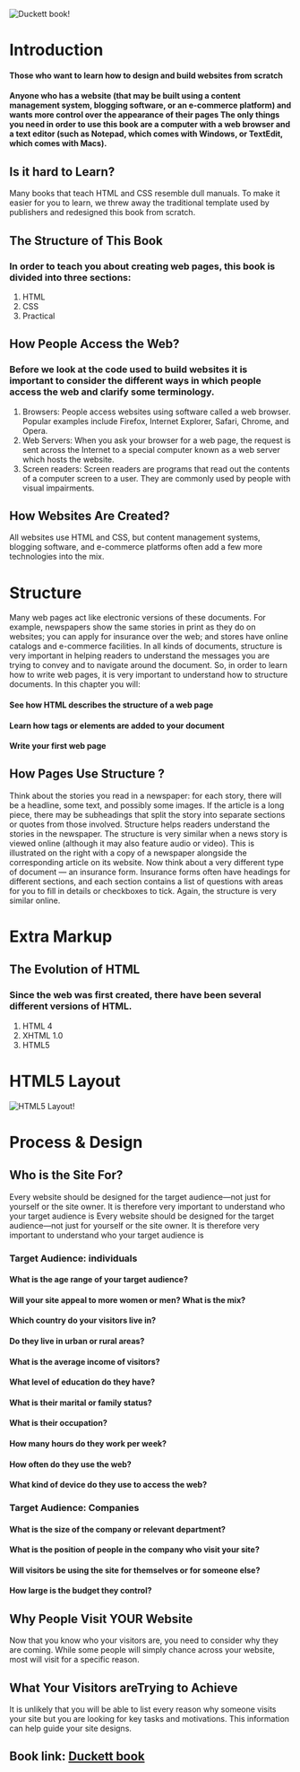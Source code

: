 ![Duckett book!](https://1.bp.blogspot.com/-OPTUUf3Po80/XrpNus59zCI/AAAAAAAAGkA/bk7nHCe5eZQAC11qlAyi8VZK2f9t9K5tgCLcBGAsYHQ/s640/css.jpg)

# Introduction
#### Those who want to learn how to design and build websites from scratch
#### Anyone who has a website (that may be built using a content management system, blogging software, or an e-commerce platform) and wants more control over the appearance of their pages The only things you need in order to use this book are a computer with a web browser and a text editor (such as Notepad, which comes with Windows, or TextEdit, which comes with Macs).
## Is it hard to Learn?
Many books that teach HTML and CSS
resemble dull manuals. To make it easier for
you to learn, we threw away the traditional
template used by publishers and redesigned
this book from scratch.
## The Structure of This Book
### In order to teach you about creating web pages, this book is divided into three sections:
1. HTML
2. CSS
3. Practical
## How People Access the Web?
### Before we look at the code used to build websites it is important to consider the different ways in which people access the web and clarify some terminology.
1. Browsers: 
People access websites using
software called a web browser.
Popular examples include
Firefox, Internet Explorer, Safari,
Chrome, and Opera.
2. Web Servers:
When you ask your browser for
a web page, the request is sent
across the Internet to a special
computer known as a web
server which hosts the website.
3. Screen readers:
Screen readers are programs
that read out the contents of a
computer screen to a user. They
are commonly used by people
with visual impairments.
## How Websites Are Created?
All websites use HTML and CSS, but content
management systems, blogging software, and
e-commerce platforms often add a few more
technologies into the mix.


# Structure
Many web pages act like electronic versions of these
documents. For example, newspapers show the same stories
in print as they do on websites; you can apply for insurance
over the web; and stores have online catalogs and e-commerce
facilities.
In all kinds of documents, structure is very important in helping
readers to understand the messages you are trying to convey
and to navigate around the document. So, in order to learn how
to write web pages, it is very important to understand how to
structure documents. In this chapter you will:
#### See how HTML describes the structure of a web page
#### Learn how tags or elements are added to your document
#### Write your first web page
## How Pages Use Structure ?
Think about the stories you
read in a newspaper: for each
story, there will be a headline,
some text, and possibly some
images. If the article is a long
piece, there may be subheadings
that split the story into separate
sections or quotes from those
involved. Structure helps readers
understand the stories in the
newspaper.
The structure is very similar
when a news story is viewed
online (although it may also
feature audio or video). This is
illustrated on the right with a
copy of a newspaper alongside
the corresponding article on its
website.
Now think about a very different
type of document — an
insurance form. Insurance forms
often have headings for different
sections, and each section
contains a list of questions with
areas for you to fill in details or
checkboxes to tick. Again, the
structure is very similar online.

# Extra Markup
## The Evolution of HTML
### Since the web was first created, there have been several different versions of HTML.
1. HTML 4
2. XHTML 1.0
3. HTML5

# HTML5 Layout
![HTML5 Layout!](https://4.bp.blogspot.com/-3vqJRIdB2bQ/WofTZOh8dGI/AAAAAAAABT8/mRHTwO6l-t0262yBn-N1yJREWPLYnFvxQCLcBGAs/s1600/youtube.jpg)

# Process & Design
## Who is the Site For?
Every website should be designed for the
target audience—not just for yourself or the
site owner. It is therefore very important to
understand who your target audience is
Every website should be designed for the
target audience—not just for yourself or the
site owner. It is therefore very important to
understand who your target audience is
### Target Audience: individuals
#### What is the age range of your target audience?
#### Will your site appeal to more women or men? What is the mix?
#### Which country do your visitors live in?
#### Do they live in urban or rural areas?
#### What is the average income of visitors?
#### What level of education do they have?
#### What is their marital or family status?
#### What is their occupation?
#### How many hours do they work per week?
#### How often do they use the web?
#### What kind of device do they use to access the web?

### Target Audience: Companies
#### What is the size of the company or relevant department?
#### What is the position of people in the company who visit your site?
#### Will visitors be using the site for themselves or for someone else?
#### How large is the budget they control?
## Why People Visit YOUR Website
Now that you know who your visitors are, you
need to consider why they are coming. While
some people will simply chance across your
website, most will visit for a specific reason.
## What Your Visitors areTrying to Achieve
It is unlikely that you will be able to list every
reason why someone visits your site but you
are looking for key tasks and motivations. This
information can help guide your site designs.

## Book link: [Duckett book](https://drive.google.com/file/d/1vTttAaz2kLHFaltbQjEN0tb_xpUA6d_y/view)


